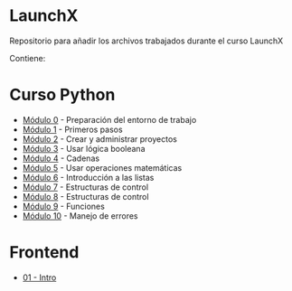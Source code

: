 # LaunchX
Repositorio para añadir los archivos trabajados durante el curso LaunchX

Contiene:

# Curso Python
* [Módulo 0](https://github.com/julietadelgado/LaunchX/tree/main/Curso%20Introducci%C3%B3n%20a%20Python/M%C3%B3dulo%200%20-%20Preparaci%C3%B3n%20del%20entorno%20de%20trabajo) - Preparación del entorno de trabajo	
* [Módulo 1](https://github.com/julietadelgado/LaunchX/tree/main/Curso%20Introducci%C3%B3n%20a%20Python/M%C3%B3dulo%201%20-%20Primeros%20pasos) - Primeros pasos	
* [Módulo 2](https://github.com/julietadelgado/LaunchX/tree/main/Curso%20Introducci%C3%B3n%20a%20Python/M%C3%B3dulo%202%20-%20Crear%20y%20administrar%20proyectos) - Crear y administrar proyectos	
* [Módulo 3](https://github.com/julietadelgado/LaunchX/tree/main/Curso%20Introducci%C3%B3n%20a%20Python/M%C3%B3dulo%203%20-%20Usar%20l%C3%B3gica%20booleana) - Usar lógica booleana	
* [Módulo 4](https://github.com/julietadelgado/LaunchX/tree/main/Curso%20Introducci%C3%B3n%20a%20Python/M%C3%B3dulo%204%20-%20Cadenas) - Cadenas
* [Módulo 5](https://github.com/julietadelgado/LaunchX/tree/main/Curso%20Introducci%C3%B3n%20a%20Python/M%C3%B3dulo%205%20-%20Usar%20operaciones%20matem%C3%A1ticas) - Usar operaciones matemáticas
* [Módulo 6](https://github.com/julietadelgado/LaunchX/tree/main/Curso%20Introducci%C3%B3n%20a%20Python/M%C3%B3dulo%206%20-%20Introducci%C3%B3n%20a%20las%20listas) - Introducción a las listas
* [Módulo 7](https://github.com/julietadelgado/LaunchX/tree/main/Curso%20Introducci%C3%B3n%20a%20Python/M%C3%B3dulo%207%20-%20Estructuras%20de%20control) - Estructuras de control
* [Módulo 8](https://github.com/julietadelgado/LaunchX/tree/main/Curso%20Introducci%C3%B3n%20a%20Python/M%C3%B3dulo%208%20-%20Administrar%20datos%20con%20diccionarios) - Estructuras de control
* [Módulo 9](https://github.com/julietadelgado/LaunchX/tree/main/Curso%20Introducci%C3%B3n%20a%20Python/M%C3%B3dulo%209%20-%20Funciones) - Funciones
* [Módulo 10](https://github.com/julietadelgado/LaunchX/tree/main/Curso%20Introducci%C3%B3n%20a%20Python/M%C3%B3dulo%2010%20-%20Manejo%20de%20errores) - Manejo de errores

# Frontend
* [01 - Intro](Frontend%20Mision/01%20-%20Intro)
